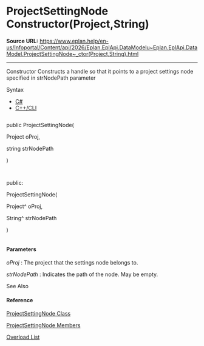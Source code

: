 # ProjectSettingNode Constructor(Project,String)

**Source URL:** https://www.eplan.help/en-us/Infoportal/Content/api/2026/Eplan.EplApi.DataModelu~Eplan.EplApi.DataModel.ProjectSettingNode~_ctor(Project,String).html

---

Constructor Constructs a handle so that it points to a project settings node specified in strNodePath parameter

Syntax

- [C#](#i-syntax-CS)
- [C++/CLI](#i-syntax-CPP2005)

```
```
public ProjectSettingNode( 
   Project oProj,
   string strNodePath
)
```
```

```
```
public:
ProjectSettingNode( 
   Project^ oProj,
   String^ strNodePath
)
```
```

#### Parameters

*oProj*
:   The project that the settings node belongs to.

*strNodePath*
:   Indicates the path of the node. May be empty.



See Also

#### Reference

[ProjectSettingNode Class](Eplan.EplApi.DataModelu~Eplan.EplApi.DataModel.ProjectSettingNode.html)
  
[ProjectSettingNode Members](Eplan.EplApi.DataModelu~Eplan.EplApi.DataModel.ProjectSettingNode_members.html)
  
[Overload List](Eplan.EplApi.DataModelu~Eplan.EplApi.DataModel.ProjectSettingNode~_ctor.html)